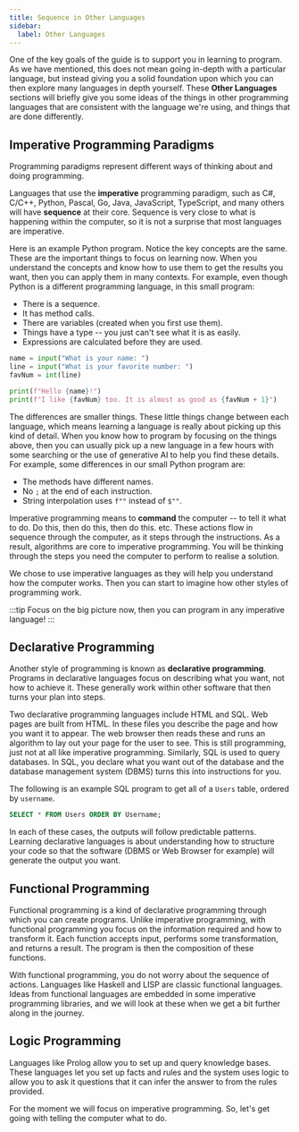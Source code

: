 ```yaml
---
title: Sequence in Other Languages
sidebar:
  label: Other Languages
---
```


One of the key goals of the guide is to support you in learning to program. As we have mentioned, this does not mean going in-depth with a particular language, but instead giving you a solid foundation upon which you can then explore many languages in depth yourself. These **Other Languages** sections will briefly give you some ideas of the things in other programming languages that are consistent with the language we're using, and things that are done differently.

## Imperative Programming Paradigms

Programming paradigms represent different ways of thinking about and doing programming.

Languages that use the **imperative** programming paradigm, such as C#, C/C++, Python, Pascal, Go, Java, JavaScript, TypeScript, and many others will have **sequence** at their core. Sequence is very close to what is happening within the computer, so it is not a surprise that most languages are imperative.

Here is an example Python program. Notice the key concepts are the same. These are the important things to focus on learning now. When you understand the concepts and know how to use them to get the results you want, then you can apply them in many contexts.
For example, even though Python is a different programming language, in this small program:

- There is a sequence.
- It has method calls.
- There are variables (created when you first use them).
- Things have a type -- you just can't see what it is as easily.
- Expressions are calculated before they are used.

```python
name = input("What is your name: ")
line = input("What is your favorite number: ")
favNum = int(line)

print(f"Hello {name}!")
print(f"I like {favNum} too. It is almost as good as {favNum + 1}")
```

The differences are smaller things. These little things change between each language, which means learning a language is really about picking up this kind of detail. When you know how to program by focusing on the things above, then you can usually pick up a new language in a few hours with some searching or the use of generative AI to help you find these details.
For example, some differences in our small Python program are:

- The methods have different names.
- No `;` at the end of each instruction.
- String interpolation uses `f""` instead of `$""`.

Imperative programming means to **command** the computer -- to tell it what to do. Do this, then do this, then do this. etc. These actions flow in sequence through the computer, as it steps through the instructions. As a result, algorithms are core to imperative programming. You will be thinking through the steps you need the computer to perform to realise a solution.

We chose to use imperative languages as they will help you understand how the computer works. Then you can start to imagine how other styles of programming work.

:::tip
Focus on the big picture now, then you can program in any imperative language!
:::

## Declarative Programming

Another style of programming is known as **declarative programming**. Programs in declarative languages focus on describing what you want, not how to achieve it. These generally work within other software that then turns your plan into steps.

Two declarative programming languages include HTML and SQL. Web pages are built from HTML. In these files you describe the page and how you want it to appear. The web browser then reads these and runs an algorithm to lay out your page for the user to see. This is still programming, just not at all like imperative programming. Similarly, SQL is used to query databases. In SQL, you declare what you want out of the database and the database management system (DBMS) turns this into instructions for you.

The following is an example SQL program to get all of a `Users` table, ordered by `username`.

```sql
SELECT * FROM Users ORDER BY Username;
```

In each of these cases, the outputs will follow predictable patterns. Learning declarative languages is about understanding how to structure your code so that the software (DBMS or Web Browser for example) will generate the output you want.

## Functional Programming

Functional programming is a kind of declarative programming through which you can create programs. Unlike imperative programming, with functional programming you focus on the information required and how to transform it. Each function accepts input, performs some transformation, and returns a result. The program is then the composition of these functions.

With functional programming, you do not worry about the sequence of actions. Languages like Haskell and LISP are classic functional languages. Ideas from functional languages are embedded in some imperative programming libraries, and we will look at these when we get a bit further along in the journey.

## Logic Programming

Languages like Prolog allow you to set up and query knowledge bases. These languages let you set up facts and rules and the system uses logic to allow you to ask it questions that it can infer the answer to from the rules provided.

For the moment we will focus on imperative programming. So, let's get going with telling the computer what to do.
